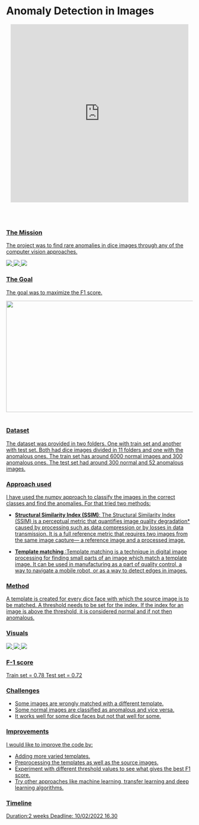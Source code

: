 # Anomaly Detection in Images
<center>
  <iframe src="https://giphy.com/embed/f73urdknsWliIEZiDw" width="480" height="480" frameBorder="0" class="giphy-embed" allowFullScreen></iframe><p><a href="https://giphy.com/gifs/photoshop-after-effects-raphael-vangelis-f73urdknsWliIEZiDw"><br><br>
</center>

### The Mission

The project was to find rare anomalies in dice images through any of the computer vision approaches.

![](img_29052_cropped.jpg) ![](img_29214_cropped.jpg) ![](img_29624_cropped.jpg) 

### The Goal

The goal was to maximize the F1 score.

<center>
  <image src="https://miro.medium.com/max/1400/1*iXh-laAdl3gcddkHpJxnLw.png" width="800" height="300"/><br><br>
</center>

### Dataset

The dataset was provided in two folders. One with train set and another with test set. Both had dice images divided in 11 folders and one with the anomalous ones.
The train set has around 6000 normal images and 300 anomalous ones. The test set had around 300 normal and 52 anomalous images.

### Approach used

I have used the numpy approach to classify the images in the correct classes and find the anomalies. 
For that tried two methods:
* __Structural Similarity Index (SSIM)__: The Structural Similarity Index (SSIM) is a perceptual metric that quantifies image quality degradation* caused by processing such as data compression or by losses in data transmission. It is a full reference metric that requires two images from the same image capture— a reference image and a processed image.

* __Template matching__ :Template matching is a technique in digital image processing for finding small parts of an image which match a template image. It can be used in manufacturing as a part of quality control, a way to navigate a mobile robot, or as a way to detect edges in images.

### Method

A template is created for every dice face with which the source image is to be matched.
A threshold needs to be set for the index. If the index for an image is above the threshold, it is considered normal and if not then anomalous.

### Visuals

![](img_2.png) 
![](img_1.png) 
![](img_3.png)

### F-1 score

Train set = 0.78
Test set = 0.72

### Challenges

* Some images are wrongly matched with a different template.
* Some normal images are classified as anomalous and vice versa.
* It works well for some dice faces but not that well for some.

### Improvements

I would like to improve the code by:
* Adding more varied templates.
* Preprocessing the templates as well as the source images.
* Experiment with different threshold values to see what gives the best F1 score.
* Try other approaches like machine learning, transfer learning and deep learning algorithms.

### Timeline

Duration:2 weeks
Deadline: 10/02/2022 16.30